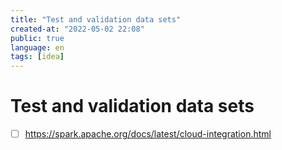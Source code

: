 ```yaml
---
title: "Test and validation data sets"
created-at: "2022-05-02 22:08"
public: true
language: en
tags: [idea]
---
```


# Test and validation data sets
- [ ] https://spark.apache.org/docs/latest/cloud-integration.html
